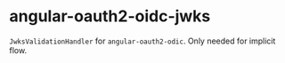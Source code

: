 # angular-oauth2-oidc-jwks

``JwksValidationHandler`` for ``angular-oauth2-odic``. Only needed for implicit flow.